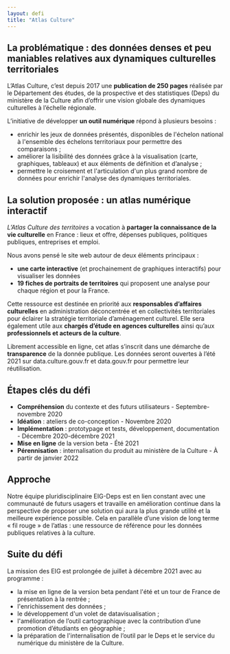 ```yaml
---
layout: defi
title: "Atlas Culture"
---
```


## La problématique : des données denses et peu maniables relatives aux dynamiques culturelles territoriales

L’Atlas Culture, c’est depuis 2017 une **publication de 250 pages** réalisée par le Département des études, de la prospective et des statistiques (Deps) du ministère de la Culture afin d’offrir une vision globale des dynamiques culturelles à l’échelle régionale.

L’initiative de développer **un outil numérique** répond à plusieurs besoins :
- enrichir les jeux de données présentés, disponibles de l'échelon national à l'ensemble des échelons territoriaux pour permettre des comparaisons ;
- améliorer la lisibilité des données grâce à la visualisation (carte, graphiques, tableaux) et aux éléments de définition et d’analyse ;
- permettre le croisement et l'articulation d'un plus grand nombre de données pour enrichir l'analyse des dynamiques territoriales.

## La solution proposée : un atlas numérique interactif

_L’Atlas Culture des territoires_ a vocation à **partager la connaissance de la vie culturelle** en France : lieux et offre, dépenses publiques, politiques publiques, entreprises et emploi.

Nous avons pensé le site web autour de deux éléments principaux :
- **une carte interactive** (et prochainement de graphiques interactifs) pour visualiser les données 
- **19 fiches de portraits de territoires** qui proposent une analyse pour chaque région et pour la France.

Cette ressource est destinée en priorité aux **responsables d’affaires culturelles** en administration déconcentrée et en collectivités territoriales pour éclairer la stratégie territoriale d’aménagement culturel. Elle sera également utile aux **chargés d’étude en agences culturelles** ainsi qu’aux **professionnels et acteurs de la culture**. 

Librement accessible en ligne, cet atlas s’inscrit dans une démarche de **transparence** de la donnée publique. Les données seront ouvertes à l’été 2021 sur data.culture.gouv.fr et data.gouv.fr pour permettre leur réutilisation.

## Étapes clés du défi

- **Compréhension** du contexte et des futurs utilisateurs - Septembre-novembre 2020
- **Idéation** : ateliers de co-conception - Novembre 2020
- **Implémentation** : prototypage et tests, développement, documentation - Décembre 2020-décembre 2021
- **Mise en ligne** de la version beta - Été 2021
- **Pérennisation** : internalisation du produit au ministère de la Culture - À partir de janvier 2022

## Approche

Notre équipe pluridisciplinaire EIG-Deps est en lien constant avec une communauté de futurs usagers et travaille en amélioration continue dans la perspective de proposer une solution qui aura la plus grande utilité et la meilleure expérience possible. Cela en parallèle d’une vision de long terme « fil rouge » de l’atlas : une ressource de référence pour les données publiques relatives à la culture.

## Suite du défi

La mission des EIG est prolongée de juillet à décembre 2021 avec au programme :
- la mise en ligne de la version beta pendant l'été et un tour de France de présentation à la rentrée ;
- l'enrichissement des données ;
- le développement d'un volet de datavisualisation ;
- l'amélioration de l’outil cartographique avec la contribution d’une promotion d’étudiants en géographie ;
- la préparation de l'internalisation de l’outil par le Deps et le service du numérique du ministère de la Culture.
